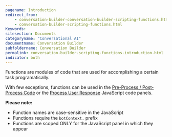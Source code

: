```yaml
---
pagename: Introduction
redirect_from:
    - conversation-builder-conversation-builder-scripting-functions.html
    - conversation-builder-scripting-functions.html
Keywords:
sitesection: Documents
categoryname: "Conversational AI"
documentname: Conversation Builder
subfoldername: Conversation Builder
permalink: conversation-builder-scripting-functions-introduction.html
indicator: both
---
```


Functions are modules of code that are used for accomplishing a certain task programatically. 

With few exceptions, functions can be used in the [Pre-Process / Post-Process Code](conversation-builder-conversation-builder-interaction-details.html#code) or the [Process User Response](conversation-builder-conversation-builder-interaction-details.html#process-user-response) JavaScript code panels.

**Please note:**

* Function names are case-sensitive in the JavaScript
* Functions require the `botContext.` prefix
* Functions are scoped ONLY for the JavaScript panel in which they appear

